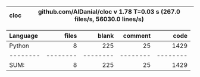 cloc|github.com/AlDanial/cloc v 1.78  T=0.03 s (267.0 files/s, 56030.0 lines/s)
--- | ---

Language|files|blank|comment|code
:-------|-------:|-------:|-------:|-------:
Python|8|225|25|1429
--------|--------|--------|--------|--------
SUM:|8|225|25|1429

